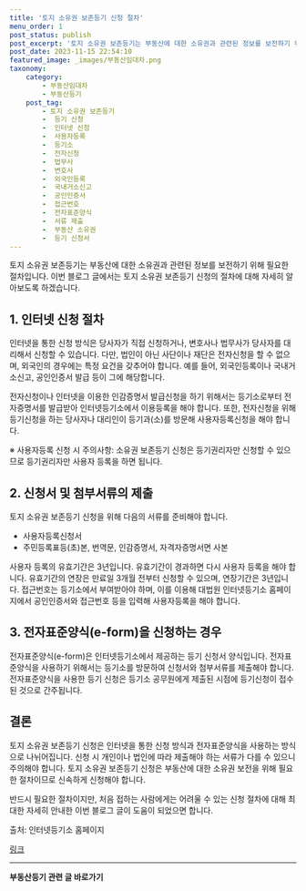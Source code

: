 ```yaml
---
title: '토지 소유권 보존등기 신청 절차'
menu_order: 1
post_status: publish
post_excerpt: '토지 소유권 보존등기는 부동산에 대한 소유권과 관련된 정보를 보전하기 위해 필요한 절차입니다. 이번 블로그 글에서는 토지 소유권 보존등기 신청의 절차에 대해 자세히 알아보도록 하겠습니다.'
post_date: 2023-11-15 22:54:10
featured_image: _images/부동산임대차.png
taxonomy:
    category:
        - 부동산임대차
        - 부동산등기
    post_tag:
        - 토지 소유권 보존등기
        -  등기 신청
        -  인터넷 신청
        -  사용자등록
        -  등기소
        -  전자신청
        -  법무사
        -  변호사
        -  외국인등록
        -  국내거소신고
        -  공인인증서
        -  접근번호
        -  전자표준양식
        -  서류 제출
        -  부동산 소유권
        -  등기 신청서
---
```



토지 소유권 보존등기는 부동산에 대한 소유권과 관련된 정보를 보전하기 위해 필요한 절차입니다. 이번 블로그 글에서는 토지 소유권 보존등기 신청의 절차에 대해 자세히 알아보도록 하겠습니다. 

## 1. 인터넷 신청 절차

인터넷을 통한 신청 방식은 당사자가 직접 신청하거나, 변호사나 법무사가 당사자를 대리해서 신청할 수 있습니다. 다만, 법인이 아닌 사단이나 재단은 전자신청을 할 수 없으며, 외국인의 경우에는 특정 요건을 갖추어야 합니다. 예를 들어, 외국인등록이나 국내거소신고, 공인인증서 발급 등이 그에 해당합니다.

전자신청이나 인터넷을 이용한 인감증명서 발급신청을 하기 위해서는 등기소로부터 전자증명서를 발급받아 인터넷등기소에서 이용등록을 해야 합니다. 또한, 전자신청을 위해 등기신청을 하는 당사자나 대리인이 등기과(소)를 방문해 사용자등록신청을 해야 합니다. 

※ 사용자등록 신청 시 주의사항: 소유권 보존등기 신청은 등기권리자만 신청할 수 있으므로 등기권리자만 사용자 등록을 하면 됩니다.

## 2. 신청서 및 첨부서류의 제출

토지 소유권 보존등기 신청을 위해 다음의 서류를 준비해야 합니다.

- 사용자등록신청서
- 주민등록표등(초)본, 번역문, 인감증명서, 자격자증명서면 사본

사용자 등록의 유효기간은 3년입니다. 유효기간이 경과하면 다시 사용자 등록을 해야 합니다. 유효기간의 연장은 만료일 3개월 전부터 신청할 수 있으며, 연장기간은 3년입니다. 접근번호는 등기소에서 부여받아야 하며, 이를 이용해 대법원 인터넷등기소 홈페이지에서 공인인증서와 접근번호 등을 입력해 사용자등록을 해야 합니다.

## 3. 전자표준양식(e-form)을 신청하는 경우

전자표준양식(e-form)은 인터넷등기소에서 제공하는 등기 신청서 양식입니다. 전자표준양식을 사용하기 위해서는 등기소를 방문하여 신청서와 첨부서류를 제출해야 합니다. 전자표준양식을 사용한 등기 신청은 등기소 공무원에게 제출된 시점에 등기신청이 접수된 것으로 간주됩니다.

## 결론

토지 소유권 보존등기 신청은 인터넷을 통한 신청 방식과 전자표준양식을 사용하는 방식으로 나뉘어집니다. 신청 시 개인이나 법인에 따라 제출해야 하는 서류가 다를 수 있으니 주의해야 합니다. 토지 소유권 보존등기 신청은 부동산에 대한 소유권 보전을 위해 필요한 절차이므로 신속하게 신청해야 합니다.

반드시 필요한 절차이지만, 처음 접하는 사람에게는 어려울 수 있는 신청 절차에 대해 최대한 자세히 안내한 이번 블로그 글이 도움이 되었으면 합니다.

출처: 인터넷등기소 홈페이지

[링크](http://internetmove.courts.go.kr/site/faq/etc/etc02?menu_id=2010)
<!-- wp:separator -->
<hr class="wp-block-separator has-alpha-channel-opacity"/>
<!-- /wp:separator -->

<!-- wp:group {"backgroundColor":"base","layout":{"type":"constrained"}} -->
<div class="wp-block-group has-base-background-color has-background"><!-- wp:paragraph {"align":"center","fontSize":"medium"} -->
<p class="has-text-align-center has-large-font-size"><strong>부동산등기 관련 글 바로가기</strong></p>
<!-- /wp:paragraph -->


<!-- wp:latest-posts
{"categories":[{"id":22708,"count":19,"description":"","link":"https://uknowlaw.com/category/%eb%b6%80%eb%8f%99%ec%82%b0%eb%93%b1%ea%b8%b0/","name":"부동산등기","slug":"부동산등기","taxonomy":"category","parent":0,"meta":[],"_links":{"self":[{"href":"https://uknowlaw.com/wp-json/wp/v2/categories/22708"}],"collection":[{"href":"https://uknowlaw.com/wp-json/wp/v2/categories"}],"about":[{"href":"https://uknowlaw.com/wp-json/wp/v2/taxonomies/category"}],"wp:post_type":[{"href":"https://uknowlaw.com/wp-json/wp/v2/posts?categories=22708"}],"curies":[{"name":"wp","href":"https://api.w.org/{rel}","templated":true}]}}],"postsToShow":100,"excerptLength":28,"postLayout":"grid","columns":2,"featuredImageAlign":"left","featuredImageSizeSlug":"large","fontSize":"small"} /--></div>
<!-- /wp:group -->